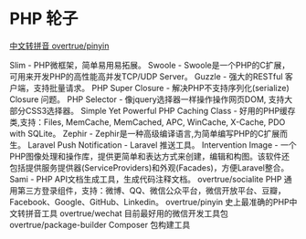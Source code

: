 # PHP 轮子

[中文转拼音 overtrue/pinyin](https://github.com/overtrue/pinyin)

Slim - PHP微框架，简单易用易拓展。
Swoole - Swoole是一个PHP的C扩展，可用来开发PHP的高性能高并发TCP/UDP Server。
Guzzle - 强大的RESTful 客户端，支持批量请求。
PHP Super Closure - 解决PHP不支持序列化(serialize) Closure 问题。
PHP Selector - 像jquery选择器一样操作操作网页DOM, 支持大部分CSS3选择器。
Simple Yet Powerful PHP Caching Class - 好用的PHP缓存类,支持：Files, MemCache, MemCached, APC, WinCache, X-Cache, PDO with SQLite。
Zephir - Zephir是一种高级编译语言,为简单编写PHP的C扩展而生。
Laravel Push Notification - Laravel 推送工具。
Intervention Image - 一个PHP图像处理和操作库，提供更简单和表达方式来创建，编辑和构图。该软件还包括提供服务提供器(ServiceProviders)和外观(Facades)，方便Laravel整合。
Sami - PHP API文档生成工具，生成代码注释文档。
overtrue/socialite PHP 通用第三方登录组件，支持：微博、QQ、微信公众平台，微信开放平台、豆瓣，Facebook、Google、GitHub、Linkedin。
overtrue/pinyin 史上最准确的PHP中文转拼音工具
overtrue/wechat 目前最好用的微信开发工具包
overtrue/package-builder Composer 包构建工具

